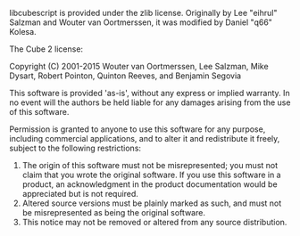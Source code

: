 libcubescript is provided under the zlib license. Originally by Lee "eihrul"
Salzman and Wouter van Oortmerssen, it was modified by Daniel "q66" Kolesa.

The Cube 2 license:

Copyright (C) 2001-2015 Wouter van Oortmerssen, Lee Salzman, Mike Dysart,
Robert Pointon, Quinton Reeves, and Benjamin Segovia

This software is provided 'as-is', without any express or implied
warranty.  In no event will the authors be held liable for any damages
arising from the use of this software.

Permission is granted to anyone to use this software for any purpose,
including commercial applications, and to alter it and redistribute it
freely, subject to the following restrictions:

1. The origin of this software must not be misrepresented; you must not
   claim that you wrote the original software. If you use this software
   in a product, an acknowledgment in the product documentation would be
   appreciated but is not required.
2. Altered source versions must be plainly marked as such, and must not be
   misrepresented as being the original software.
3. This notice may not be removed or altered from any source distribution.